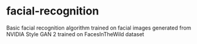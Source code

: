 # facial-recognition
Basic facial recognition algorithm trained on facial images generated from NVIDIA Style GAN 2 trained on FacesInTheWild dataset
